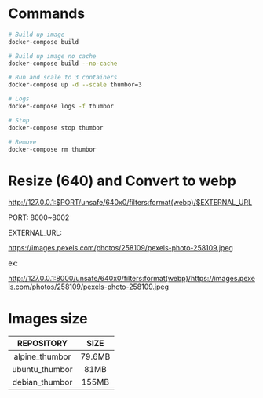 # Commands
```bash
# Build up image
docker-compose build

# Build up image no cache
docker-compose build --no-cache

# Run and scale to 3 containers
docker-compose up -d --scale thumbor=3

# Logs
docker-compose logs -f thumbor

# Stop
docker-compose stop thumbor

# Remove
docker-compose rm thumbor

```

# Resize (640) and Convert to webp

http://127.0.0.1:$PORT/unsafe/640x0/filters:format(webp)/$EXTERNAL_URL

PORT: 8000~8002

EXTERNAL_URL: 

https://images.pexels.com/photos/258109/pexels-photo-258109.jpeg

ex:

http://127.0.0.1:8000/unsafe/640x0/filters:format(webp)/https://images.pexels.com/photos/258109/pexels-photo-258109.jpeg

# Images size
|REPOSITORY      |SIZE|
|:--------------:|:-----:|
|alpine_thumbor  |79.6MB|
|ubuntu_thumbor  |81MB|
|debian_thumbor  |155MB|
